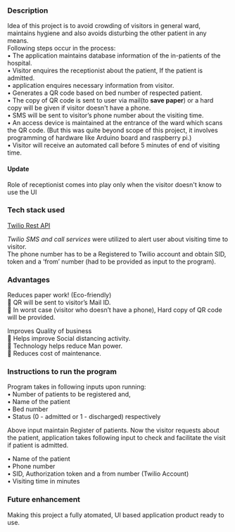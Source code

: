### Description

Idea of this project is to avoid crowding of visitors in general ward, maintains hygiene and also avoids disturbing the other patient in any means. <br>
Following steps occur in the process: <br>
  • The application maintains database information of the in-patients of the hospital. <br/>
  • Visitor enquires the receptionist about the patient, If the patient is admitted. <br/>
  • application enquires necessary information from visitor. <br/>
  • Generates a QR code based on bed number of respected patient. <br/>
  • The copy of QR code is sent to user via mail(to **save paper**) or a hard copy will be given if visitor doesn't have a phone.<br> 
  • SMS will be sent to visitor’s phone number about the visiting time. <br/>
  • An access device is maintained at the entrance of the ward which scans the QR code. (But this was quite beyond scope of this             project, it involves programming of hardware like Arduino board and raspberry pi.) <br/>
  • Visitor will receive an automated call before 5 minutes of end of visiting time. <br/>
  
  
#### Update <br>
Role of receptionist comes into play only when the visitor doesn't know to use the UI 
  
  
### Tech stack used <br/>

[Twilio Rest API](https://www.twilio.com/) <br/>

*Twilio SMS and call services* were utilized to alert user about visiting time to visitor. <br/>
The phone number has to be a Registered to Twilio account and obtain SID, token and a ‘from’ number (had to be provided as input to the program). <br/>


### Advantages <br/>
 Reduces paper work! (Eco-friendly) <br/>
	QR will be sent to visitor’s Mail ID. <br/>
	In worst case (visitor who doesn’t have a phone), Hard copy of QR code will be provided. <br/>

 Improves Quality of business <br>
 Helps improve Social distancing activity.<br>
	Technology helps reduce Man power. <br>
	Reduces cost of maintenance. <br>

### Instructions to run the program  <br/>

Program takes in following inputs upon running: <br/>
•	Number of patients to be registered and, <br/>
•	Name of the patient <br/>
•	Bed number <br/>
•	Status (0 - admitted or 1 - discharged) respectively  <br/>

Above input maintain Register of patients. Now the visitor requests about the patient, application takes following input to check and facilitate the visit if patient is admitted. <br/>

•	Name of the patient  <br/>
•	Phone number  <br/>
•	SID, Authorization token and a from number (Twilio Account)  <br/>
•	Visiting time in minutes <br/>

### Future enhancement
Making this project a fully atomated, UI based application product ready to use. 
